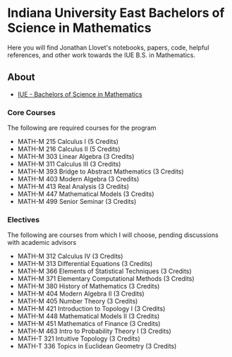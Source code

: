 # Indiana University East Bachelors of Science in Mathematics

Here you will find Jonathan Llovet's notebooks, papers, code, helpful references, and other work towards the IUE B.S. in Mathematics.

## About

- [IUE - Bachelors of Science in Mathematics](https://www.iue.edu/online/degrees-certificates/bachelor-of-science-mathematics.html)

### Core Courses

The following are required courses for the program
- MATH-M 215 Calculus I (5 Credits)
- MATH-M 216 Calculus II (5 Credits)
- MATH-M 303 Linear Algebra (3 Credits)
- MATH-M 311 Calculus III (3 Credits)
- MATH-M 393 Bridge to Abstract Mathematics (3 Credits)
- MATH-M 403 Modern Algebra (3 Credits)
- MATH-M 413 Real Analysis (3 Credits)
- MATH-M 447 Mathematical Models (3 Credits)
- MATH-M 499 Senior Seminar (3 Credits)

### Electives

The following are courses from which I will choose, pending discussions with academic advisors

- MATH-M 312 Calculus IV (3 Credits)
- MATH-M 313 Differential Equations (3 Credits)
- MATH-M 366 Elements of Statistical Techniques (3 Credits)
- MATH-M 371 Elementary Computational Methods (3 Credits)
- MATH-M 380 History of Mathematics (3 Credits)
- MATH-M 404 Modern Algebra II (3 Credits)
- MATH-M 405 Number Theory (3 Credits)
- MATH-M 421 Introduction to Topology I (3 Credits)
- MATH-M 448 Mathematical Models II (3 Credits)
- MATH-M 451 Mathematics of Finance (3 Credits)
- MATH-M 463 Intro to Probability Theory I (3 Credits)
- MATH-T 321 Intuitive Topology (3 Credits)
- MATH-T 336 Topics in Euclidean Geometry (3 Credits)
